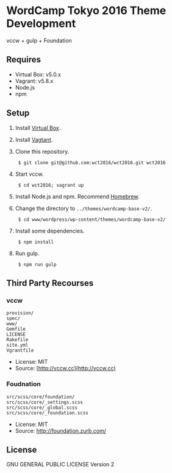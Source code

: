 # WordCamp Tokyo 2016 Theme Development

vccw + gulp + Foundation

## Requires

- Virtual Box: v5.0.x
- Vagrant: v5.8.x
- Node.js
- npm

## Setup

1. Install [Virtual Box](https://www.virtualbox.org/wiki/Downloads).
1. Install [Vagtant](https://www.vagrantup.com/downloads.html).
1. Clone this repository.

        $ git clone git@github.com:wct2016/wct2016.git wct2016

1. Start vccw.

        $ cd wct2016; vagrant up

1. Install Node.js and npm. Recommend [Homebrew](http://brew.sh/).
1. Change the directory to `../themes/wordcamp-base-v2/`.

        $ cd www/wordpress/wp-content/themes/wordcamp-base-v2/

1. Install some dependencies.

        $ npm install

1. Run gulp.

        $ npm run gulp


## Third Party Recourses

### vccw
```
provision/
spec/
www/
Gemfile
LICENSE
Rakefile
site.yml
Vgrantfile
```

- License: MIT
- Source: [http://vccw.cc](http://vccw.cc)

### Foudnation
```
src/scss/core/foundation/
src/scss/core/_settings.scss
src/scss/core/_global.scss
src/scss/core/_foundation.scss
```

- License: MIT
- Source: http://foundation.zurb.com/

## License
GNU GENERAL PUBLIC LICENSE Version 2
